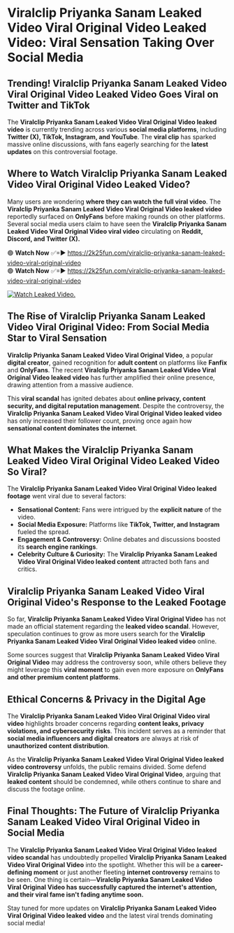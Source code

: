 # Viralclip Priyanka Sanam Leaked Video Viral Original Video Leaked Video: Viral Sensation Taking Over Social Media

## **Trending! Viralclip Priyanka Sanam Leaked Video Viral Original Video Leaked Video Goes Viral on Twitter and TikTok**
The **Viralclip Priyanka Sanam Leaked Video Viral Original Video leaked video** is currently trending across various **social media platforms**, including **Twitter (X), TikTok, Instagram, and YouTube**. The **viral clip** has sparked massive online discussions, with fans eagerly searching for the **latest updates** on this controversial footage.

## **Where to Watch Viralclip Priyanka Sanam Leaked Video Viral Original Video Leaked Video?**
Many users are wondering **where they can watch the full viral video**. The **Viralclip Priyanka Sanam Leaked Video Viral Original Video leaked video** reportedly surfaced on **OnlyFans** before making rounds on other platforms. Several social media users claim to have seen the **Viralclip Priyanka Sanam Leaked Video Viral Original Video viral video** circulating on **Reddit, Discord, and Twitter (X).**

🟢 **Watch Now** ✅=► https://2k25fun.com/viralclip-priyanka-sanam-leaked-video-viral-original-video  
🟢 **Watch Now** ✅=► https://2k25fun.com/viralclip-priyanka-sanam-leaked-video-viral-original-video  

[![Watch Leaked Video.](https://miro.medium.com/v2/resize:fit:828/format:webp/1*cilzJN44JGOrTw9NJCrNHA.gif "Watch Leaked Video")](https://2k25fun.com/viralclip-priyanka-sanam-leaked-video-viral-original-video)

## **The Rise of Viralclip Priyanka Sanam Leaked Video Viral Original Video: From Social Media Star to Viral Sensation**
**Viralclip Priyanka Sanam Leaked Video Viral Original Video**, a popular **digital creator**, gained recognition for **adult content** on platforms like **Fanfix** and **OnlyFans**. The recent **Viralclip Priyanka Sanam Leaked Video Viral Original Video leaked video** has further amplified their online presence, drawing attention from a massive audience.

This **viral scandal** has ignited debates about **online privacy, content security, and digital reputation management**. Despite the controversy, the **Viralclip Priyanka Sanam Leaked Video Viral Original Video leaked video** has only increased their follower count, proving once again how **sensational content dominates the internet**.

## **What Makes the Viralclip Priyanka Sanam Leaked Video Viral Original Video Leaked Video So Viral?**
The **Viralclip Priyanka Sanam Leaked Video Viral Original Video leaked footage** went viral due to several factors:
- **Sensational Content:** Fans were intrigued by the **explicit nature** of the video.
- **Social Media Exposure:** Platforms like **TikTok, Twitter, and Instagram** fueled the spread.
- **Engagement & Controversy:** Online debates and discussions boosted its **search engine rankings**.
- **Celebrity Culture & Curiosity:** The **Viralclip Priyanka Sanam Leaked Video Viral Original Video leaked content** attracted both fans and critics.

## **Viralclip Priyanka Sanam Leaked Video Viral Original Video's Response to the Leaked Footage**
So far, **Viralclip Priyanka Sanam Leaked Video Viral Original Video** has not made an official statement regarding the **leaked video scandal**. However, speculation continues to grow as more users search for the **Viralclip Priyanka Sanam Leaked Video Viral Original Video leaked video** online.

Some sources suggest that **Viralclip Priyanka Sanam Leaked Video Viral Original Video** may address the controversy soon, while others believe they might leverage this **viral moment** to gain even more exposure on **OnlyFans and other premium content platforms**.

## **Ethical Concerns & Privacy in the Digital Age**
The **Viralclip Priyanka Sanam Leaked Video Viral Original Video viral video** highlights broader concerns regarding **content leaks, privacy violations, and cybersecurity risks**. This incident serves as a reminder that **social media influencers and digital creators** are always at risk of **unauthorized content distribution**.

As the **Viralclip Priyanka Sanam Leaked Video Viral Original Video leaked video controversy** unfolds, the public remains divided. Some defend **Viralclip Priyanka Sanam Leaked Video Viral Original Video**, arguing that **leaked content** should be condemned, while others continue to share and discuss the footage online.

## **Final Thoughts: The Future of Viralclip Priyanka Sanam Leaked Video Viral Original Video in Social Media**
The **Viralclip Priyanka Sanam Leaked Video Viral Original Video leaked video scandal** has undoubtedly propelled **Viralclip Priyanka Sanam Leaked Video Viral Original Video** into the spotlight. Whether this will be a **career-defining moment** or just another fleeting **internet controversy** remains to be seen. One thing is certain—**Viralclip Priyanka Sanam Leaked Video Viral Original Video has successfully captured the internet's attention, and their viral fame isn't fading anytime soon.**

Stay tuned for more updates on **Viralclip Priyanka Sanam Leaked Video Viral Original Video leaked video** and the latest viral trends dominating social media!